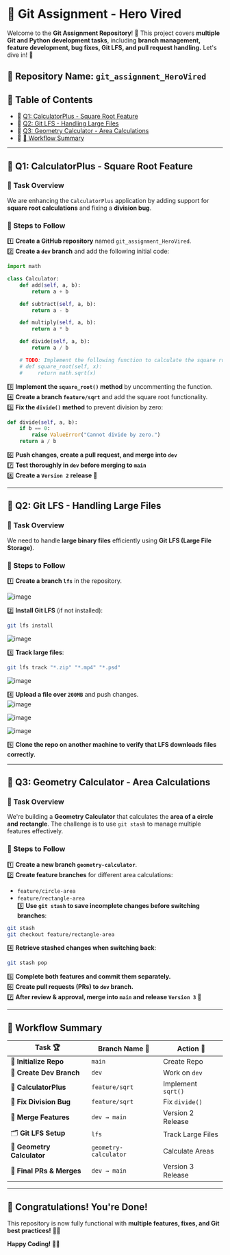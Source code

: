 # 🎯 **Git Assignment - Hero Vired**  

Welcome to the **Git Assignment Repository**! 📌 This project covers **multiple Git and Python development tasks**, including **branch management, feature development, bug fixes, Git LFS, and pull request handling.** Let's dive in! 🎉  

## 📂 **Repository Name:** `git_assignment_HeroVired`  

## 📌 **Table of Contents**  
- 🔹 [Q1: CalculatorPlus - Square Root Feature](#-q1-calculatorplus---square-root-feature)  
- 🔹 [Q2: Git LFS - Handling Large Files](#-q2-git-lfs---handling-large-files)  
- 🔹 [Q3: Geometry Calculator - Area Calculations](#-q3-geometry-calculator---area-calculations)  
- 🔹 [🚀 Workflow Summary](#-workflow-summary)  

---

## 🧮 **Q1: CalculatorPlus - Square Root Feature**  

### **📌 Task Overview**  
We are enhancing the `CalculatorPlus` application by adding support for **square root calculations** and fixing a **division bug**.

### **📂 Steps to Follow**  
1️⃣ **Create a GitHub repository** named `git_assignment_HeroVired`.  
2️⃣ **Create a `dev` branch** and add the following initial code:  

```python
import math

class Calculator:
    def add(self, a, b):
        return a + b

    def subtract(self, a, b):
        return a - b

    def multiply(self, a, b):
        return a * b

    def divide(self, a, b):
        return a / b

    # TODO: Implement the following function to calculate the square root
    # def square_root(self, x):
    #     return math.sqrt(x)
```

3️⃣ **Implement the `square_root()` method** by uncommenting the function.  
4️⃣ **Create a branch `feature/sqrt`** and add the square root functionality.  
5️⃣ **Fix the `divide()` method** to prevent division by zero:  

```python
def divide(self, a, b):
    if b == 0:
        raise ValueError("Cannot divide by zero.")
    return a / b
```

6️⃣ **Push changes, create a pull request, and merge into `dev`**  
7️⃣ **Test thoroughly in `dev` before merging to `main`**  
8️⃣ **Create a `Version 2` release 🎉**  

---

## 📁 **Q2: Git LFS - Handling Large Files**  

### **📌 Task Overview**  
We need to handle **large binary files** efficiently using **Git LFS (Large File Storage)**.

### **📂 Steps to Follow**  
1️⃣ **Create a branch `lfs`** in the repository. 

![image](https://github.com/user-attachments/assets/aeca46a7-0fa8-40c7-b87e-abb47819664c)


2️⃣ **Install Git LFS** (if not installed):  
   ```sh
   git lfs install
   ```
![image](https://github.com/user-attachments/assets/ada3426e-6577-4c4b-9396-b1385845066b)

3️⃣ **Track large files**:  
   ```sh
   git lfs track "*.zip" "*.mp4" "*.psd"
   ```
![image](https://github.com/user-attachments/assets/1af7500c-c104-43e5-bfcb-efac095a4da7)

4️⃣ **Upload a file over `200MB`** and push changes.  
![image](https://github.com/user-attachments/assets/ac10453f-dd2b-47e0-add0-a9b9f9cca046)

![image](https://github.com/user-attachments/assets/2860f17f-20c7-48d6-9f58-ace17401e88f)

![image](https://github.com/user-attachments/assets/e81a7db3-3718-434a-9e97-79a937daad97)



5️⃣ **Clone the repo on another machine to verify that LFS downloads files correctly.**  

---

## 📏 **Q3: Geometry Calculator - Area Calculations**  

### **📌 Task Overview**  
We're building a **Geometry Calculator** that calculates the **area of a circle and rectangle**. The challenge is to use `git stash` to manage multiple features effectively.  

### **📂 Steps to Follow**  
1️⃣ **Create a new branch `geometry-calculator`**.  
2️⃣ **Create feature branches** for different area calculations:  
   - `feature/circle-area`  
   - `feature/rectangle-area`  
3️⃣ **Use `git stash` to save incomplete changes before switching branches**:  
   ```sh
   git stash
   git checkout feature/rectangle-area
   ```
4️⃣ **Retrieve stashed changes when switching back**:  
   ```sh
   git stash pop
   ```
5️⃣ **Complete both features and commit them separately.**  
6️⃣ **Create pull requests (PRs) to `dev` branch.**  
7️⃣ **After review & approval, merge into `main` and release `Version 3` 🎉**  

---

## 🚀 **Workflow Summary**  

| Task 🏆                | Branch Name 🌿          | Action 🚀 |
|----------------------|----------------------|---------|
| 📌 **Initialize Repo** | `main` | Create Repo |
| 🔀 **Create Dev Branch** | `dev` | Work on `dev` |
| 🧮 **CalculatorPlus** | `feature/sqrt` | Implement `sqrt()` |
| 🐞 **Fix Division Bug** | `feature/sqrt` | Fix `divide()` |
| 🔁 **Merge Features** | `dev → main` | Version 2 Release |
| 🗂️ **Git LFS Setup** | `lfs` | Track Large Files |
| 🔄 **Geometry Calculator** | `geometry-calculator` | Calculate Areas |
| 🎯 **Final PRs & Merges** | `dev → main` | Version 3 Release |

---

## 🎉 **Congratulations! You're Done!**  
This repository is now fully functional with **multiple features, fixes, and Git best practices!** 🎯💡  

**Happy Coding! 🚀🔥**
